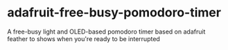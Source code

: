 # adafruit-free-busy-pomodoro-timer
A free-busy light and OLED-based pomodoro timer based on adafruit feather to shows when you're ready to be interrupted
